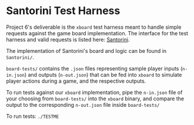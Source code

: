 # Santorini Test Harness

Project 6's deliverable is the `xboard` test harness meant to handle simple requests against the game board implementation.
The interface for the test harness and valid requests is listed here: [Santorini](http://www.ccs.neu.edu/home/matthias/4500-f18/6.html#%28tech._board%29).

The implementation of Santorini's board and logic can be found in `Santorini/`.

`board-tests/` contains the `.json` files representing sample player inputs (`n-in.json`) and outputs (`n-out.json`) that can be fed into `xboard` to simulate player actions during a game, and the respective outputs.

To run tests against our `xboard` implementation, pipe the `n-in.json` file of your choosing from `board-tests/` into the `xboard` binary, and compare the output to the corresponding `n-out.json` file inside `board-tests/`

To run tests:
```./TESTME```